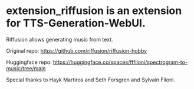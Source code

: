 # extension_riffusion is an extension for TTS-Generation-WebUI.

Riffusion allows generating music from text.

Original repo: https://github.com/riffusion/riffusion-hobby

Huggingface repo: https://huggingface.co/spaces/fffiloni/spectrogram-to-music/tree/main

Special thanks to Hayk Martiros and Seth Forsgren and Sylvain Filoni.
